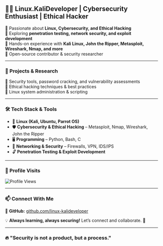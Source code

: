 ## 👨‍💻 Linux.KaliDeveloper | Cybersecurity Enthusiast | Ethical Hacker  

🔹 Passionate about **Linux, Cybersecurity, and Ethical Hacking**  
🔹 Exploring **penetration testing, network security, and exploit development**  
🔹 Hands-on experience with **Kali Linux, John the Ripper, Metasploit, Wireshark, Nmap, and more**  
🔹 Open-source contributor & security researcher  

---

### 🚀 Projects & Research  
🔹 Security tools, password cracking, and vulnerability assessments  
🔹 Ethical hacking techniques & best practices  
🔹 Linux system administration & scripting  

---

### 🛠 Tech Stack & Tools  
- 🐧 **Linux (Kali, Ubuntu, Parrot OS)**  
- 🛡 **Cybersecurity & Ethical Hacking** – Metasploit, Nmap, Wireshark, John the Ripper  
- 🖥 **Programming** – Python, Bash, C  
- 🔗 **Networking & Security** – Firewalls, VPN, IDS/IPS  
- 🔓 **Penetration Testing & Exploit Development**  

---

### 👀 Profile Visits  
![Profile Views](https://komarev.com/ghpvc/?username=linux-kalideveloper&color=blue&style=flat)  

---

### 📫 Connect With Me  
🔗 **GitHub:** [github.com/linux-kalideveloper](https://github.com/linuxkalideveloper)  

💡 **Always learning, always securing!** Let’s connect and collaborate. 🚀  

---

### 🔥 "Security is not a product, but a process."
